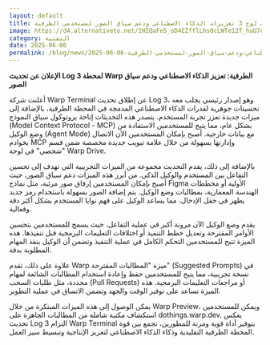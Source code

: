 ```yaml
---
layout: default
title: وارب لوج 3 تعزيزات الذكاء الاصطناعي ودعم سياق الصور لمستخدمي الطرفية
image: https://d4.alternativeto.net/2HIQaFe5_oD4EZfflLhsOcLWTe12T_huU7eHyT38xJU/rs:fill:1520:760:0/g:ce:0:0/YWJzOi8vZGlzdC9jb250ZW50LzE3NDkxNjE5MTg2OTQucG5n.png
category: التقنية
date: 2025-06-06
permalink: /blog/news/2025-06-06-وارب-لوج-3-تعزيزات-الذكاء-الاصطناعي-ودعم-سياق-الصور-لمستخدمي-الطرفية/
---
```


**الإعلان عن تحديث Log 3 لمحطة Warp الطرفية: تعزيز الذكاء الاصطناعي ودعم سياق الصور**

أعلنت شركة Warp Terminal عن إطلاق تحديث Log 3، وهو إصدار رئيسي يجلب معه تحسينات جوهرية لقدرات الذكاء الاصطناعي المدمجة في المحطة الطرفية، بالإضافة إلى ميزات جديدة تعزز تجربة المستخدم. يتصدر هذه التحديثات إتاحة بروتوكول سياق النموذج (Model Context Protocol - MCP) بشكل عام، مما يتيح للمستخدمين الاستفادة من وضع الوكيل (Agent Mode) مع بيانات خارجية. أصبح بإمكان المستخدمين الآن الاتصال بخوادم MCP وإدارتها بسهولة من خلال علامة تبويب جديدة مخصصة ضمن قسم "شخصي" في لوحة Warp Drive.

بالإضافة إلى ذلك، يقدم التحديث مجموعة من الميزات التجريبية التي تهدف إلى تحسين التفاعل بين المستخدم والوكيل الذكي. من أبرز هذه الميزات دعم سياق الصور، حيث أصبح بإمكان المستخدمين إرفاق صور مرئية، مثل نماذج Figma الأولية أو مخططات الهندسة المعمارية، بمطالبات وضع الوكيل. يتم إضافة الصور بسهولة باستخدام رمز جديد يظهر في حقل الإدخال، مما يساعد الوكيل على فهم نوايا المستخدم بشكل أكثر دقة وفعالية.

يقدم وضع الوكيل الآن مرونة أكبر في عملية التفاعل، حيث يسمح للمستخدمين بتحسين الأوامر المقترحة وتعديل خطط التنفيذ أو اختلافات التعليمات البرمجية قبل تنفيذها. هذه الميزة تتيح للمستخدمين التحكم الكامل في عملية التنفيذ وتضمن أن الوكيل ينفذ المهام المطلوبة بدقة.

علاوة على ذلك، تقدم Warp ميزة "المطالبات المقترحة" (Suggested Prompts) في نسخة تجريبية، مما يتيح للمستخدمين حفظ وإعادة استخدام المطالبات الشائعة لمهام محددة، مثل طلبات السحب (Pull Requests) أو مراجعات التعليمات البرمجية. هذه الميزة تساعد على توفير الوقت والجهد وتضمن الاتساق في عملية التطوير.

يمكن الوصول إلى هذه الميزات المبتكرة من خلال Warp Preview، ويمكن للمستخدمين استكشاف مكتبة شاملة من المطالبات الجاهزة على dothings.warp.dev. يعكس تحديث Log 3 التزام Warp Terminal بتوفير أداة قوية ومرنة للمطورين، تجمع بين قوة المحطة الطرفية التقليدية وذكاء الذكاء الاصطناعي لتعزيز الإنتاجية وتبسيط سير العمل.

